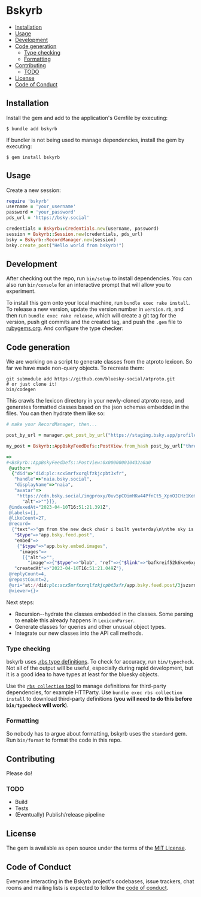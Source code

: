 # Bskyrb

- [Installation](#installation)
- [Usage](#usage)
- [Development](#development)
- [Code generation](#code-generation)
  - [Type checking](#type-checking)
  - [Formatting](#formatting)
- [Contributing](#contributing)
  - [TODO](#todo)
- [License](#license)
- [Code of Conduct](#code-of-conduct)

## Installation

Install the gem and add to the application's Gemfile by executing:

    $ bundle add bskyrb

If bundler is not being used to manage dependencies, install the gem by executing:

    $ gem install bskyrb

## Usage

Create a new session:

```ruby
require 'bskyrb'
username = 'your_username'
password = 'your_password'
pds_url = 'https://bsky.social'

credentials = Bskyrb::Credentials.new(username, password)
session = Bskyrb::Session.new(credentials, pds_url)
bsky = Bskyrb::RecordManager.new(session)
bsky.create_post("Hello world from bskyrb!")
```

## Development

After checking out the repo, run `bin/setup` to install dependencies. You can also run `bin/console` for an interactive prompt that will allow you to experiment.

To install this gem onto your local machine, run `bundle exec rake install`. To release a new version, update the version number in `version.rb`, and then run `bundle exec rake release`, which will create a git tag for the version, push git commits and the created tag, and push the `.gem` file to [rubygems.org](https://rubygems.org). And configure the type checker:

## Code generation

We are working on a script to generate classes from the atproto lexicon. So far we have made non-query objects. To recreate them:

```
git submodule add https://github.com/bluesky-social/atproto.git
# or just clone it!
bin/codegen
```

This crawls the lexicon directory in your newly-cloned atproto repo, and generates formatted classes based on the json schemas embedded in the files. You can then hydrate them like so:

```ruby
# make your RecordManager, then...

post_by_url = manager.get_post_by_url("https://staging.bsky.app/profile/naia.bsky.social/post/3jszsrnruws27")

my_post = Bskyrb::AppBskyFeedDefs::PostView.from_hash post_by_url["thread"]["post"]

=>
#<Bskyrb::AppBskyFeedDefs::PostView:0x000000010432a0a0
 @author=
  {"did"=>"did:plc:scx5mrfxxrqlfzkjcpbt3xfr",
   "handle"=>"naia.bsky.social",
   "displayName"=>"naia",
   "avatar"=>
    "https://cdn.bsky.social/imgproxy/0uv5pCOimHKw44PfnCt5_XpnOICHz1KeHCl8dknI_ZY/rs:fill:1000:1000:1:0/plain/bafkreibabes4xznjzdwxqj4hzirg7lofhl2detvabroibakewssfkr
      "alt"=>""}]},
 @indexedAt="2023-04-10T16:51:21.391Z",
 @labels=[],
 @likeCount=27,
 @record=
  {"text"=>"gm from the new deck chair i built yesterday\n\nthe sky is very blue",
   "$type"=>"app.bsky.feed.post",
   "embed"=>
    {"$type"=>"app.bsky.embed.images",
     "images"=>
      [{"alt"=>"",
        "image"=>{"$type"=>"blob", "ref"=>{"$link"=>"bafkreif52k6kev6xgy2ydptub5oryss3gsscajrec6zh5r2els4si2yj7i"}, "mimeType"=>"image/jpeg", "size"=>796921}}]},
   "createdAt"=>"2023-04-10T16:51:21.049Z"},
 @replyCount=4,
 @repostCount=2,
 @uri="at://did:plc:scx5mrfxxrqlfzkjcpbt3xfr/app.bsky.feed.post/3jszsrnruws27",
 @viewer={}>
```

Next steps:

- Recursion--hydrate the classes embedded in the classes. Some parsing to enable this already happens in `LexiconParser`.
- Generate classes for queries and other unusual object types.
- Integrate our new classes into the API call methods.

### Type checking

bskyrb uses [.rbs type definitions](https://github.com/ruby/rbs). To check for accuracy, run `bin/typecheck`. Not all of the output will be useful, especially during rapid development, but it is a good idea to have types at least for the bluesky objects.

Use the [`rbs collection` tool](https://github.com/ruby/rbs/blob/master/docs/collection.md) to manage definitions for third-party dependencies, for example HTTParty. Use `bundle exec rbs collection install` to download third-party definitions (**you will need to do this before `bin/typecheck` will work**).

### Formatting

So nobody has to argue about formatting, bskyrb uses the `standard` gem. Run `bin/format` to format the code in this repo.


## Contributing

Please do!

### TODO

- Build
- Tests
- (Eventually) Publish/release pipeline

## License

The gem is available as open source under the terms of the [MIT License](https://opensource.org/licenses/MIT).

## Code of Conduct

Everyone interacting in the Bskyrb project's codebases, issue trackers, chat rooms and mailing lists is expected to follow the [code of conduct](https://github.com/[USERNAME]/bskyrb/blob/master/CODE_OF_CONDUCT.md).
